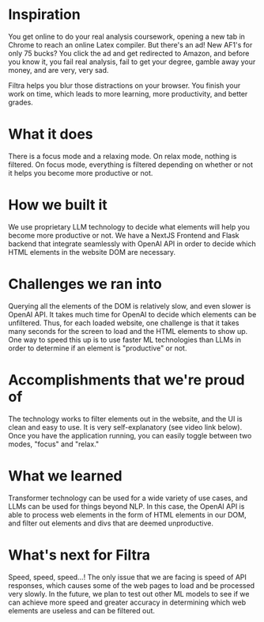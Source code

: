 # Inspiration

You get online to do your real analysis coursework, opening a new tab in Chrome to reach an online Latex compiler. But there's an ad! New AF1's for only 75 bucks? You click the ad and get redirected to Amazon, and before you know it, you fail real analysis, fail to get your degree, gamble away your money, and are very, very sad.

Filtra helps you blur those distractions on your browser. You finish your work on time, which leads to more learning, more productivity, and better grades.

# What it does

There is a focus mode and a relaxing mode. On relax mode, nothing is filtered. On focus mode, everything is filtered depending on whether or not it helps you become more productive or not.

# How we built it

We use proprietary LLM technology to decide what elements will help you become more productive or not. We have a NextJS Frontend and Flask backend that integrate seamlessly with OpenAI API in order to decide which HTML elements in the website DOM are necessary.

# Challenges we ran into

Querying all the elements of the DOM is relatively slow, and even slower is OpenAI API. It takes much time for OpenAI to decide which elements can be unfiltered. Thus, for each loaded website, one challenge is that it takes many seconds for the screen to load and the HTML elements to show up. One way to speed this up is to use faster ML technologies than LLMs in order to determine if an element is "productive" or not.

# Accomplishments that we're proud of

The technology works to filter elements out in the website, and the UI is clean and easy to use. It is very self-explanatory (see video link below). Once you have the application running, you can easily toggle between two modes, "focus" and "relax."

# What we learned

Transformer technology can be used for a wide variety of use cases, and LLMs can be used for things beyond NLP. In this case, the OpenAI API is able to process web elements in the form of HTML elements in our DOM, and filter out elements and divs that are deemed unproductive.

# What's next for Filtra

Speed, speed, speed...! The only issue that we are facing is speed of API responses, which causes some of the web pages to load and be processed very slowly. In the future, we plan to test out other ML models to see if we can achieve more speed and greater accuracy in determining which web elements are useless and can be filtered out.
